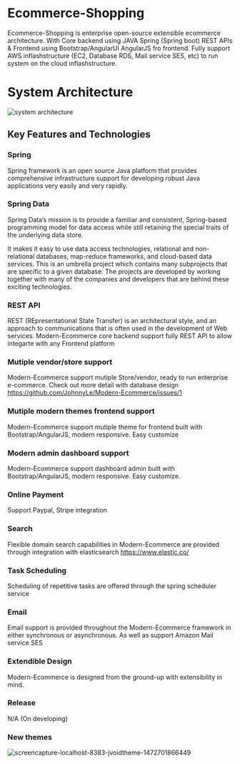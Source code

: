 # Ecommerce-Shopping
Ecommerce-Shopping is enterprise open-source extensible ecommerce architecture. With Core backend using JAVA Spring (Spring boot) REST APIs &amp; Frontend using Bootstrap/AngularUI AngularJS fro frontend. Fully support AWS inflashstructure (EC2, Database RDS, Mail service SES, etc) to run system on the cloud inflashstructure.
# System Architecture
![system architecture](https://cloud.githubusercontent.com/assets/18353299/25127240/74a7f4d4-2435-11e7-8d14-ad119283f7bc.png)
## Key Features and Technologies  

### Spring 
Spring framework is an open source Java platform that provides comprehensive infrastructure support for developing robust Java applications very easily and very rapidly.

### Spring Data
Spring Data’s mission is to provide a familiar and consistent, Spring-based programming model for data access while still retaining the special traits of the underlying data store. 

It makes it easy to use data access technologies, relational and non-relational databases, map-reduce frameworks, and cloud-based data services. This is an umbrella project which contains many subprojects that are specific to a given database. The projects are developed by working together with many of the companies and developers that are behind these exciting technologies.

### REST API
REST (REpresentational State Transfer) is an architectural style, and an approach to communications that is often used in the development of Web services. Modern-Ecommerce core backend support fully REST API to allow integarte with any Frontend platform

### Mutiple vendor/store support
Modern-Ecommerce support mutiple Store/vendor, ready to run enterprise e-commerce. Check out more detail with database design https://github.com/JohnnyLe/Modern-Ecommerce/issues/1

### Mutiple modern themes frontend support
Modern-Ecommerce support mutiple theme for frontend built with Bootstrap/AngularJS, modern responsive. Easy customize

### Modern admin dashboard support
Modern-Ecommerce support dashboard admin built with Bootstrap/AngularJS, modern responsive. Easy customize.

### Online Payment
Support Paypal, Stripe integration


### Search
Flexible domain search capabilities in Modern-Ecommerce are provided through integration
with elasticsearch https://www.elastic.co/

### Task Scheduling
Scheduling of repetitive tasks are offered through the spring scheduler service

### Email
Email support is provided throughout the Modern-Ecommerce framework in either synchronous 
or asynchronous. As well as support Amazon Mail service SES

### Extendible Design
Modern-Ecommerce is designed from the ground-up with extensibility in mind. 

### Release
N/A (On developing)

### New themes
![screencapture-localhost-8383-jvoidtheme-1472701866449](https://cloud.githubusercontent.com/assets/1794584/18154950/2c02b126-7033-11e6-9158-cd0daca7b0aa.png)
